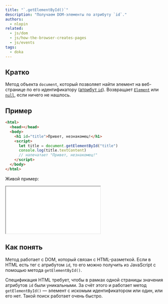 ```yaml
---
title: "`.getElementById()`"
description: "Получаем DOM-элементы по атрибуту `id`."
authors:
  - nlopin
related:
  - js/dom
  - js/how-the-browser-creates-pages
  - js/events
tags:
  - doka
---
```


## Кратко

Метод объекта `document`, который позволяет найти элемент на веб-странице по его идентификатору ([атрибут `id`](/html/global-attrs/#id)). Возвращает [`Element`](/js/element/) или [`null`](/js/null-primitive/), если ничего не нашлось.

## Пример

```html
<html>
  <head></head>
  <body>
    <h1 id="title">Привет, незнакомец!</h1>
    <script>
      let title = document.getElementById("title")
      console.log(title.textContent)
      // напечатает "Привет, незнакомец!"
    </script>
  </body>
</html>
```

Живой пример:

<iframe title="Название — getElementById() — Дока" src="demos/Lopinopulos-XwKRaZ/" height="150"></iframe>

## Как понять

Метод работает с DOM, который связан с HTML-разметкой. Если в HTML есть тег с атрибутом `id`, то его можно получить из JavaScript с помощью метода `getElementById()`.

Спецификация HTML требует, чтобы в рамках одной страницы значения атрибутов `id` были уникальными. За счёт этого и работает метод `getElementById()` — элемент с искомым идентификатором или один, или его нет. Такой поиск работает очень быстро.
